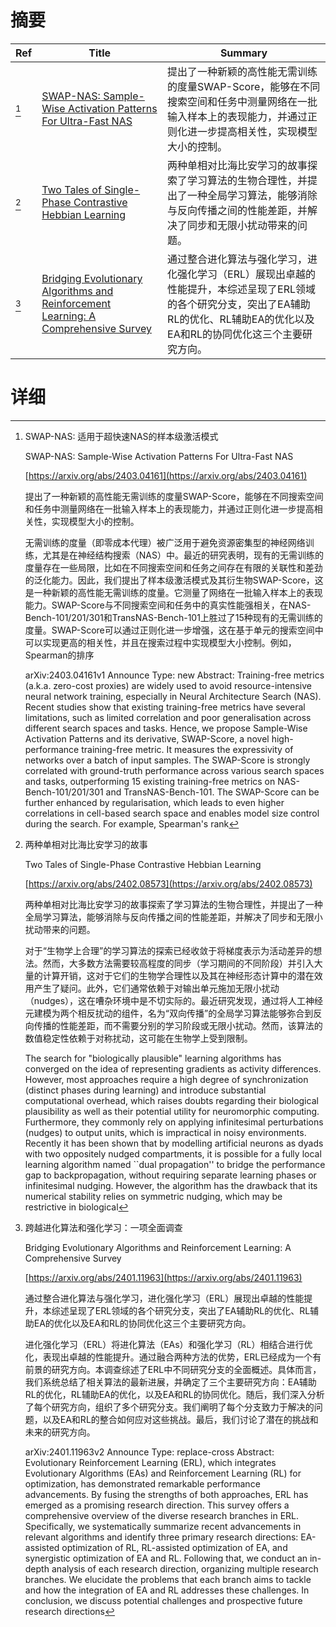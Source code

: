 # 摘要

| Ref | Title | Summary |
| --- | --- | --- |
| [^1] | [SWAP-NAS: Sample-Wise Activation Patterns For Ultra-Fast NAS](https://arxiv.org/abs/2403.04161) | 提出了一种新颖的高性能无需训练的度量SWAP-Score，能够在不同搜索空间和任务中测量网络在一批输入样本上的表现能力，并通过正则化进一步提高相关性，实现模型大小的控制。 |
| [^2] | [Two Tales of Single-Phase Contrastive Hebbian Learning](https://arxiv.org/abs/2402.08573) | 两种单相对比海比安学习的故事探索了学习算法的生物合理性，并提出了一种全局学习算法，能够消除与反向传播之间的性能差距，并解决了同步和无限小扰动带来的问题。 |
| [^3] | [Bridging Evolutionary Algorithms and Reinforcement Learning: A Comprehensive Survey](https://arxiv.org/abs/2401.11963) | 通过整合进化算法与强化学习，进化强化学习（ERL）展现出卓越的性能提升，本综述呈现了ERL领域的各个研究分支，突出了EA辅助RL的优化、RL辅助EA的优化以及EA和RL的协同优化这三个主要研究方向。 |

# 详细

[^1]: SWAP-NAS: 适用于超快速NAS的样本级激活模式

    SWAP-NAS: Sample-Wise Activation Patterns For Ultra-Fast NAS

    [https://arxiv.org/abs/2403.04161](https://arxiv.org/abs/2403.04161)

    提出了一种新颖的高性能无需训练的度量SWAP-Score，能够在不同搜索空间和任务中测量网络在一批输入样本上的表现能力，并通过正则化进一步提高相关性，实现模型大小的控制。

    

    无需训练的度量（即零成本代理）被广泛用于避免资源密集型的神经网络训练，尤其是在神经结构搜索（NAS）中。最近的研究表明，现有的无需训练的度量存在一些局限，比如在不同搜索空间和任务之间存在有限的关联性和差劲的泛化能力。因此，我们提出了样本级激活模式及其衍生物SWAP-Score，这是一种新颖的高性能无需训练的度量。它测量了网络在一批输入样本上的表现能力。SWAP-Score与不同搜索空间和任务中的真实性能强相关，在NAS-Bench-101/201/301和TransNAS-Bench-101上胜过了15种现有的无需训练的度量。SWAP-Score可以通过正则化进一步增强，这在基于单元的搜索空间中可以实现更高的相关性，并且在搜索过程中实现模型大小控制。例如，Spearman的排序

    arXiv:2403.04161v1 Announce Type: new  Abstract: Training-free metrics (a.k.a. zero-cost proxies) are widely used to avoid resource-intensive neural network training, especially in Neural Architecture Search (NAS). Recent studies show that existing training-free metrics have several limitations, such as limited correlation and poor generalisation across different search spaces and tasks. Hence, we propose Sample-Wise Activation Patterns and its derivative, SWAP-Score, a novel high-performance training-free metric. It measures the expressivity of networks over a batch of input samples. The SWAP-Score is strongly correlated with ground-truth performance across various search spaces and tasks, outperforming 15 existing training-free metrics on NAS-Bench-101/201/301 and TransNAS-Bench-101. The SWAP-Score can be further enhanced by regularisation, which leads to even higher correlations in cell-based search space and enables model size control during the search. For example, Spearman's rank
    
[^2]: 两种单相对比海比安学习的故事

    Two Tales of Single-Phase Contrastive Hebbian Learning

    [https://arxiv.org/abs/2402.08573](https://arxiv.org/abs/2402.08573)

    两种单相对比海比安学习的故事探索了学习算法的生物合理性，并提出了一种全局学习算法，能够消除与反向传播之间的性能差距，并解决了同步和无限小扰动带来的问题。

    

    对于“生物学上合理”的学习算法的探索已经收敛于将梯度表示为活动差异的想法。然而，大多数方法需要较高程度的同步（学习期间的不同阶段）并引入大量的计算开销，这对于它们的生物学合理性以及其在神经形态计算中的潜在效用产生了疑问。此外，它们通常依赖于对输出单元施加无限小扰动（nudges），这在嘈杂环境中是不切实际的。最近研究发现，通过将人工神经元建模为两个相反扰动的组件，名为“双向传播”的全局学习算法能够弥合到反向传播的性能差距，而不需要分别的学习阶段或无限小扰动。然而，该算法的数值稳定性依赖于对称扰动，这可能在生物学上受到限制。

    The search for "biologically plausible" learning algorithms has converged on the idea of representing gradients as activity differences. However, most approaches require a high degree of synchronization (distinct phases during learning) and introduce substantial computational overhead, which raises doubts regarding their biological plausibility as well as their potential utility for neuromorphic computing. Furthermore, they commonly rely on applying infinitesimal perturbations (nudges) to output units, which is impractical in noisy environments. Recently it has been shown that by modelling artificial neurons as dyads with two oppositely nudged compartments, it is possible for a fully local learning algorithm named ``dual propagation'' to bridge the performance gap to backpropagation, without requiring separate learning phases or infinitesimal nudging. However, the algorithm has the drawback that its numerical stability relies on symmetric nudging, which may be restrictive in biological
    
[^3]: 跨越进化算法和强化学习：一项全面调查

    Bridging Evolutionary Algorithms and Reinforcement Learning: A Comprehensive Survey

    [https://arxiv.org/abs/2401.11963](https://arxiv.org/abs/2401.11963)

    通过整合进化算法与强化学习，进化强化学习（ERL）展现出卓越的性能提升，本综述呈现了ERL领域的各个研究分支，突出了EA辅助RL的优化、RL辅助EA的优化以及EA和RL的协同优化这三个主要研究方向。

    

    进化强化学习（ERL）将进化算法（EAs）和强化学习（RL）相结合进行优化，表现出卓越的性能提升。通过融合两种方法的优势，ERL已经成为一个有前景的研究方向。本调查综述了ERL中不同研究分支的全面概述。具体而言，我们系统总结了相关算法的最新进展，并确定了三个主要研究方向：EA辅助RL的优化，RL辅助EA的优化，以及EA和RL的协同优化。随后，我们深入分析了每个研究方向，组织了多个研究分支。我们阐明了每个分支致力于解决的问题，以及EA和RL的整合如何应对这些挑战。最后，我们讨论了潜在的挑战和未来的研究方向。

    arXiv:2401.11963v2 Announce Type: replace-cross  Abstract: Evolutionary Reinforcement Learning (ERL), which integrates Evolutionary Algorithms (EAs) and Reinforcement Learning (RL) for optimization, has demonstrated remarkable performance advancements. By fusing the strengths of both approaches, ERL has emerged as a promising research direction. This survey offers a comprehensive overview of the diverse research branches in ERL. Specifically, we systematically summarize recent advancements in relevant algorithms and identify three primary research directions: EA-assisted optimization of RL, RL-assisted optimization of EA, and synergistic optimization of EA and RL. Following that, we conduct an in-depth analysis of each research direction, organizing multiple research branches. We elucidate the problems that each branch aims to tackle and how the integration of EA and RL addresses these challenges. In conclusion, we discuss potential challenges and prospective future research directions
    

